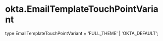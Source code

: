 # okta.EmailTemplateTouchPointVariant

type EmailTemplateTouchPointVariant = 'FULL_THEME' | 'OKTA_DEFAULT';

